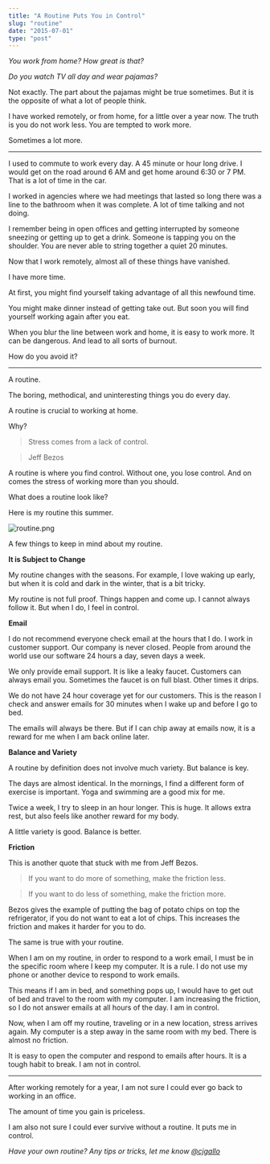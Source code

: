 ```yaml
---
title: "A Routine Puts You in Control"
slug: "routine"
date: "2015-07-01"
type: "post"
---
```


*You work from home? How great is that?*

*Do you watch TV all day and wear pajamas?*

Not exactly. The part about the pajamas might be true sometimes. But it is the opposite of what a lot of people think. 

I have worked remotely, or from home, for a little over a year now. The truth is you do not work less. You are tempted to work more. 

Sometimes a lot more. 

* * * 

I used to commute to work every day. A 45 minute or hour long drive. I would get on the road around 6 AM and get home around 6:30 or 7 PM. That is a lot of time in the car. 

I worked in agencies where we had meetings that lasted so long there was a line to the bathroom when it was complete. A lot of time talking and not doing. 

I remember being in open offices and getting interrupted by someone sneezing or getting up to get a drink. Someone is tapping you on the shoulder. You are never able to string together a quiet 20 minutes. 

Now that I work remotely, almost all of these things have vanished. 

I have more time. 

At first, you might find yourself taking advantage of all this newfound time. 

You might make dinner instead of getting take out. But soon you will find yourself working again after you eat. 

When you blur the line between work and home, it is easy to work more. It can be dangerous. And lead to all sorts of burnout. 

How do you avoid it? 

* * * 

A routine. 

The boring, methodical, and uninteresting things you do every day. 

A routine is crucial to working at home. 

Why? 

> Stress comes from a lack of control. 

> Jeff Bezos 

A routine is where you find control. Without one, you lose control. And on comes the stress of working more than you should. 

What does a routine look like? 

Here is my routine this summer.

![routine.png](https://draftin.com:443/images/30187?token=qqXlhUdYiD8UBydn6iGmF9XnKeRldGrUM_nJlHki29aj0z7ODEROtWHXuqTNKS986VJ06LUXuV8USxEuxa4HS78) 

A few things to keep in mind about my routine. 

**It is Subject to Change** 

My routine changes with the seasons. For example, I love waking up early, but when it is cold and dark in the winter, that is a bit tricky. 

My routine is not full proof. Things happen and come up. I cannot always follow it. But when I do, I feel in control. 

**Email** 

I do not recommend everyone check email at the hours that I do. 
I work in customer support. Our company is never closed. People from around the world use our software 24 hours a day, seven days a week. 

We only provide email support. It is like a leaky faucet. Customers can always email you. Sometimes the faucet is on full blast. Other times it drips. 

We do not have 24 hour coverage yet for our customers. This is the reason I check and answer emails for 30 minutes when I wake up and before I go to bed. 

The emails will always be there. But if I can chip away at emails now, it is a reward for me when I am back online later. 

**Balance and Variety** 

A routine by definition does not involve much variety. But balance is key.

The days are almost identical. In the mornings, I find a different form of exercise is important. Yoga and swimming are a good mix for me. 

Twice a week, I try to sleep in an hour longer. This is huge. It allows extra rest, but also feels like another reward for my body. 

A little variety is good. Balance is better. 

**Friction**

This is another quote that stuck with me from Jeff Bezos. 

> If you want to do more of something, make the friction less. 

> If you want to do less of something, make the friction more. 

Bezos gives the example of putting the bag of potato chips on top the refrigerator, if you do not want to eat a lot of chips. This increases the friction and makes it harder for you to do. 

The same is true with your routine. 

When I am on my routine, in order to respond to a work email, I must be in the specific room where I keep my computer. It is a rule. I do not use my phone or another device to respond to work emails. 

This means if I am in bed, and something pops up, I would have to get out of bed and travel to the room with my computer. I am increasing the friction, so I do not answer emails at all hours of the day. I am in control. 

Now, when I am off my routine, traveling or in a new location, stress arrives again. My computer is a step away in the same room with my bed. There is almost no friction. 

It is easy to open the computer and respond to emails after hours. It is a tough habit to break. I am not in control. 

* * * 

After working remotely for a year, I am not sure I could ever go back to working in an office. 

The amount of time you gain is priceless. 

I am also not sure I could ever survive without a routine. It puts me in control. 

*Have your own routine? Any tips or tricks, let me know [@cjgallo](https://twitter.com/cjgallo)*


